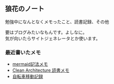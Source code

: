 ## 狼花のノート

勉強中になんとなくメモったこと、読書記録、その他  

要はブログみたいなもんです。よしなに。  
気が向いたらサイトジェネレータとか使います。  
### 最近書いたメモ
- [mermaid記法メモ](system-design/mermaid.md)
- [Clean Architecture 読書メモ](books/clean-architecture.md)
- [自転車移動記録](cycling/records.md)
